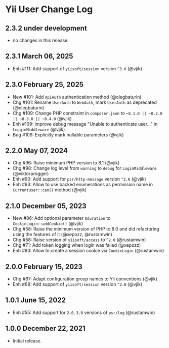 # Yii User Change Log

## 2.3.2 under development

- no changes in this release.

## 2.3.1 March 06, 2025

- Enh #111: Add support of `yiisoft/session` version `^3.0` (@vjik)

## 2.3.0 February 25, 2025

- New #101: Add `ApiAuth` authentication method (@olegbaturin)
- Chg #101: Rename `UserAuth` to `WebAuth`, mark `UserAuth` as deprecated (@olegbaturin)
- Chg #109: Change PHP constraint in `composer.json` to `~8.1.0 || ~8.2.0 || ~8.3.0 || ~8.4.0` (@vjik)
- Enh #109: Improve debug message "Unable to authenticate user…" in `LogginMiddleware` (@vjik)
- Bug #109: Explicitly mark nullable parameters (@vjik)

## 2.2.0 May 07, 2024

- Chg #96: Raise minimum PHP version to 8.1 (@vjik)
- Chg #98: Change log level from `warning` to `debug` for `LoginMiddleware` (@viktorprogger)
- Enh #90: Add support for `psr/http-message` version `^2.0` (@vjik)
- Enh #93: Allow to use backed enumerations as permission name in `CurrentUser::can()` method (@vjik)

## 2.1.0 December 05, 2023

- New #86: Add optional parameter `$duration` to `CookieLogin::addCookie()` (@vjik)
- Chg #58: Raise the minimum version of PHP to 8.0 and did refactoring using the features of it (@xepozz, @rustamwin)
- Chg #58: Raise version of `yiisoft/access` to `^2.0` (@rustamwin)
- Chg #71: Add token logging when login was failed (@xepozz)
- Enh #83: Allow to create a session cookie via `CookieLogin` (@rustamwin)

## 2.0.0 February 15, 2023

- Chg #67: Adapt configuration group names to Yii conventions (@vjik)
- Enh #68: Add support of `yiisoft/session` version `^2.0` (@vjik)

## 1.0.1 June 15, 2022

- Enh #55: Add support for `2.0`, `3.0` versions of `psr/log` (@rustamwin)

## 1.0.0 December 22, 2021

- Initial release.

